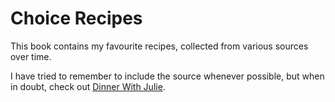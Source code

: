# Choice Recipes

This book contains my favourite recipes, collected from various sources over time.

I have tried to remember to include the source whenever possible, but when in doubt, check out [Dinner With Julie](http://www.dinnerwithjulie.com).
